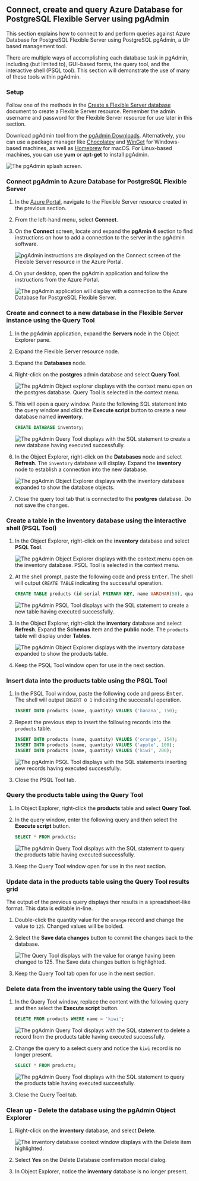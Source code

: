 ## Connect, create and query Azure Database for PostgreSQL Flexible Server using pgAdmin

This section explains how to connect to and perform queries against Azure Database for PostgreSQL Flexible Server using PostgreSQL pgAdmin, a UI-based management tool.

There are multiple ways of accomplishing each database task in pgAdmin, including (but limited to), GUI-based forms, the query tool, and the interactive shell (PSQL tool). This section will demonstrate the use of many of these tools within pgAdmin.

### Setup

Follow one of the methods in the [Create a Flexible Server database](./03_00_Getting_Started_Provision_PostgreSQL_Flexible_Server.md) document to create a Flexible Server resource. Remember the admin username and password for the Flexible Server resource for use later in this section.

Download pgAdmin tool from the [pgAdmin Downloads](https://www.pgadmin.org/download/). Alternatively, you can use a package manager like [Chocolatey](https://community.chocolatey.org/packages/pgadmin4) and [WinGet](https://winget.run/search?query=pgAdmin) for Windows-based machines, as well as [Homebrew](https://formulae.brew.sh/cask/pgadmin4) for macOS. For Linux-based machines, you can use **yum** or **apt-get** to install pgAdmin.

![The pgAdmin splash screen.](media/pgadmin-splash.png "The pgAdmin splash screen")

### Connect pgAdmin to Azure Database for PostgreSQL Flexible Server

1. In the [Azure Portal](https://portal.azure.com), navigate to the Flexible Server resource created in the previous section.

2. From the left-hand menu, select **Connect**.

3. On the **Connect** screen, locate and expand the **pgAmin 4** section to find instructions on how to add a connection to the server in the pgAdmin software.

    ![pgAdmin instructions are displayed on the Connect screen of the Flexible Server resource in the Azure Portal.](media/pgadmin4-connection-instructions.png "pgAdmin server connection instructions")

4. On your desktop, open the pgAdmin application and follow the instructions from the Azure Portal.

    ![The pgAdmin application will display with a connection to the Azure Database for PostgreSQL Flexible Server.](media/flexible-server-connected.png "Connection established to Flexible Server in pgAdmin")

### Create and connect to a new database in the Flexible Server instance using the Query Tool

1. In the pgAdmin application, expand the **Servers** node in the Object Explorer pane.

2. Expand the Flexible Server resource node.

3. Expand the **Databases** node.

4. Right-click on the **postgres** admin database and select **Query Tool**.

    ![The pgAdmin Object explorer displays with the context menu open on the postgres database. Query Tool is selected in the context menu.](media/query-tool-menu-postgres-db.png "postgres database context menu")

5. This will open a query window. Paste the following SQL statement into the query window and click the **Execute script** button to create a new database named **inventory**.

    ```sql
    CREATE DATABASE inventory;
    ```

    ![The pgAdmin Query Tool displays with the SQL statement to create a new database having executed successfully.](media/query-tool-create-database.png "Query Tool with CREATE DATABASE statement")

6. In the Object Explorer, right-click on the **Databases** node and select **Refresh**. The `inventory` database will display. Expand the **inventory** node to establish a connection into the new database.

    ![The pgAdmin Object Explorer displays with the inventory database expanded to show the database objects.](media/inventory-database-created.png "inventory database created")

7. Close the query tool tab that is connected to the **postgres** database. Do not save the changes.

### Create a table in the inventory database using the interactive shell (PSQL Tool)

1. In the Object Explorer, right-click on the **inventory** database and select **PSQL Tool**.

    ![The pgAdmin Object Explorer displays with the context menu open on the inventory database. PSQL Tool is selected in the context menu.](media/psql-tool-menu-inventory-db.png "inventory database context menu")

2. At the shell prompt, paste the following code and press <kbd>Enter</kbd>. The shell will output `CREATE TABLE` indicating the successful operation.

    ```sql
    CREATE TABLE products (id serial PRIMARY KEY, name VARCHAR(50), quantity INTEGER);
    ```

    ![The pgAdmin PSQL Tool displays with the SQL statement to create a new table having executed successfully.](media/psql-tool-create-table.png "PSQL Tool with CREATE TABLE statement")

3. In the Object Explorer, right-click the **inventory** database and select **Refresh**. Expand the **Schemas** item and the **public** node. The `products` table will display under **Tables**.

    ![The pgAdmin Object Explorer displays with the inventory database expanded to show the products table.](media/products-table-created.png "products table created")

4. Keep the PSQL Tool window open for use in the next section.

### Insert data into the products table using the PSQL Tool

1. In the PSQL Tool window, paste the following code and press <kbd>Enter</kbd>. The shell will output `INSERT 0 1` indicating the successful operation.

    ```sql
    INSERT INTO products (name, quantity) VALUES ('banana', 150);
    ```

2. Repeat the previous step to insert the following records into the `products` table.

    ```sql
    INSERT INTO products (name, quantity) VALUES ('orange', 154);
    INSERT INTO products (name, quantity) VALUES ('apple', 100);
    INSERT INTO products (name, quantity) VALUES ('kiwi', 200);
    ```

    ![The pgAdmin PSQL Tool displays with the SQL statements inserting new records having executed successfully.](media/psql-tool-insert-record.png "PSQL Tool with INSERT statements")

3. Close the PSQL Tool tab.

### Query the products table using the Query Tool

1. In Object Explorer, right-click the **products** table and select **Query Tool**.

2. In the query window, enter the following query and then select the **Execute script** button.

    ```sql
    SELECT * FROM products;
    ```

    ![The pgAdmin Query Tool displays with the SQL statement to query the products table having executed successfully.](media/query-tool-select-all.png "Query Tool with SELECT statement")

3. Keep the Query Tool window open for use in the next section.

### Update data in the products table using the Query Tool results grid

The output of the previous query displays ther results in a spreadsheet-like format. This data is editable in-line.

1. Double-click the quantity value for the `orange` record and change the value to `125`. Changed values will be bolded.

2. Select the **Save data changes** button to commit the changes back to the database.

    ![The Query Tool displays with the value for orange having been changed to 125. The Save data changes button is highlighted.](media/update-row-gui.png "Update row in grid")

3. Keep the Query Tool tab open for use in the next section.

### Delete data from the inventory table using the Query Tool

1. In the Query Tool window, replace the content with the following query and then select the **Execute script** button.

    ```sql
    DELETE FROM products WHERE name = 'kiwi';
    ```

    ![The pgAdmin Query Tool displays with the SQL statement to delete a record from the products table having executed successfully.](media/query-tool-delete-record.png "Query Tool with DELETE statement")

2. Change the query to a select query and notice the `kiwi` record is no longer present.

    ```sql
    SELECT * FROM products;
    ```

    ![The pgAdmin Query Tool displays with the SQL statement to query the products table having executed successfully.](media/query-tool-select-all-after-delete.png "Query Tool with SELECT statement")

3. Close the Query Tool tab.

### Clean up - Delete the database using the pgAdmin Object Explorer

1. Right-click on the **inventory** database, and select **Delete**.

    ![The inventory database context window displays with the Delete item highlighted.](media/delete-inventory-db.png)

2. Select **Yes** on the Delete Database confirmation modal dialog.

3. In Object Explorer, notice the **inventory** database is no longer present.
